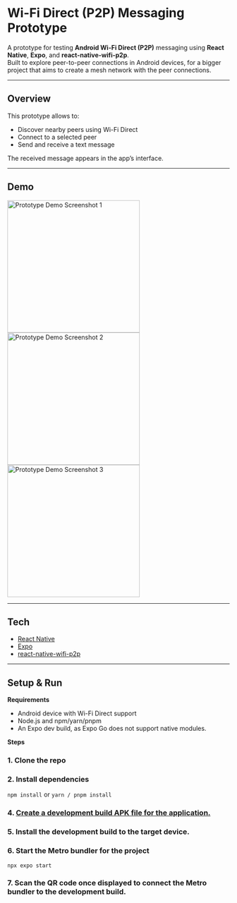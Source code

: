# Wi-Fi Direct (P2P) Messaging Prototype

A prototype for testing **Android Wi-Fi Direct (P2P)** messaging using **React Native**, **Expo**, and **react-native-wifi-p2p**.  
Built to explore peer-to-peer connections in Android devices, for a bigger project that aims to create a mesh network with the peer connections. 

---

## Overview

This prototype allows to:
- Discover nearby peers using Wi-Fi Direct
- Connect to a selected peer
- Send and receive a text message

The received message appears in the app’s interface.

---

## Demo

<img src="./assets/demo1.jpg" alt="Prototype Demo Screenshot 1" width="300" />
<img src="./assets/demo2.jpg" alt="Prototype Demo Screenshot 2" width="300" />
<img src="./assets/demo3.jpg" alt="Prototype Demo Screenshot 3" width="300" />

---

## Tech

- [React Native](https://reactnative.dev/)  
- [Expo](https://docs.expo.dev/)  
- [react-native-wifi-p2p](https://github.com/kirillzyusko/react-native-wifi-p2p)

---

## Setup & Run

**Requirements**
- Android device with Wi-Fi Direct support
- Node.js and npm/yarn/pnpm
- An Expo dev build, as Expo Go does not support native modules.

**Steps**

### 1. Clone the repo
### 2. Install dependencies
```npm install``` or ```yarn / pnpm install```
### 4. [Create a development build APK file for the application.](https://docs.expo.dev/guides/local-app-development/)
### 5. Install the development build to the target device.
### 6. Start the Metro bundler for the project
```npx expo start```
### 7. Scan the QR code once displayed to connect the Metro bundler to the development build.
